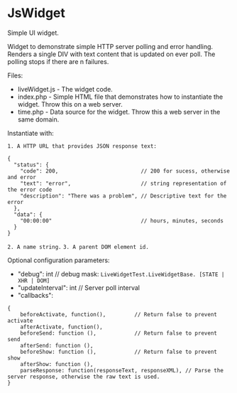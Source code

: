 # JsWidget

Simple UI widget.

Widget to demonstrate simple HTTP server polling and error handling. Renders a single DIV with text content that is updated on ever poll.  The polling stops if there are n failures.

Files:
  * liveWidget.js - The widget code.
  * index.php - Simple HTML file that demonstrates how to instantiate the widget. Throw this on a web server.
  * time.php - Data source for the widget.  Throw this a web server in the same domain.

Instantiate with:

`1. A HTTP URL that provides JSON response text:`
```
{
  "status": {
    "code": 200,                          // 200 for sucess, otherwise and error
    "text": "error",                      // string representation of the error code
    "description": "There was a problem", // Descriptive text for the error
  },
  "data": {
    "00:00:00"                            // hours, minutes, seconds
  }
}
```
`2. A name string.`
`3. A parent DOM element id.`

Optional configuration parameters:
* "debug": int                          // debug mask: `LiveWidgetTest.LiveWidgetBase. [STATE | XHR | DOM]`
* "updateInterval": int                 // Server poll interval
* "callbacks":
```
{
    beforeActivate, function(),         // Return false to prevent activate
    afterActivate, function(),
    beforeSend: function (),            // Return false to prevent send
    afterSend: function (),
    beforeShow: function (),            // Return false to prevent show
    afterShow: function (),
    parseResponse: function(responseText, responseXML), // Parse the server response, otherwise the raw text is used.
}
  ```
  

